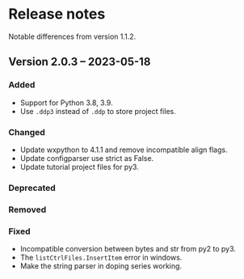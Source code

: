 # Release notes

Notable differences from version 1.1.2.

## Version 2.0.3 – 2023-05-18

### Added

- Support for Python 3.8, 3.9.
- Use `.ddp3` instead of `.ddp` to store project files.

### Changed

- Update wxpython to 4.1.1 and remove incompatible align flags.
- Update configparser use strict as False.
- Update tutorial project files for py3.

### Deprecated

### Removed

### Fixed

- Incompatible conversion between bytes and str from py2 to py3.
- The `listCtrlFiles.InsertItem` error in windows.
- Make the string parser in doping series working.
